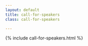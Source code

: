 ```yaml
---
layout: default
title: call-for-speakers
class: call-for-speakers

---
```


{% include call-for-speakers.html %}